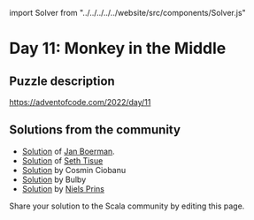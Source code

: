 import Solver from "../../../../../website/src/components/Solver.js"

# Day 11: Monkey in the Middle

## Puzzle description

https://adventofcode.com/2022/day/11

## Solutions from the community

- [Solution](https://github.com/Jannyboy11/AdventOfCode2022/blob/master/src/main/scala/day11/Day11.scala) of [Jan Boerman](https://twitter.com/JanBoerman95).
- [Solution](https://github.com/SethTisue/adventofcode/blob/main/2022/src/test/scala/Day11.scala) of [Seth Tisue](https://github.com/SethTisue)
- [Solution](https://github.com/cosminci/advent-of-code/blob/master/src/main/scala/com/github/cosminci/aoc/_2022/Day11.scala) by Cosmin Ciobanu
- [Solution](https://github.com/TheDrawingCoder-Gamer/adventofcode2022/blob/master/src/main/scala/Day11.worksheet.sc) by Bulby
- [Solution](https://github.com/prinsniels/AdventOfCode2022/blob/master/src/main/scala/day11.scala) by [Niels Prins](https://github.com/prinsniels)

Share your solution to the Scala community by editing this page.
